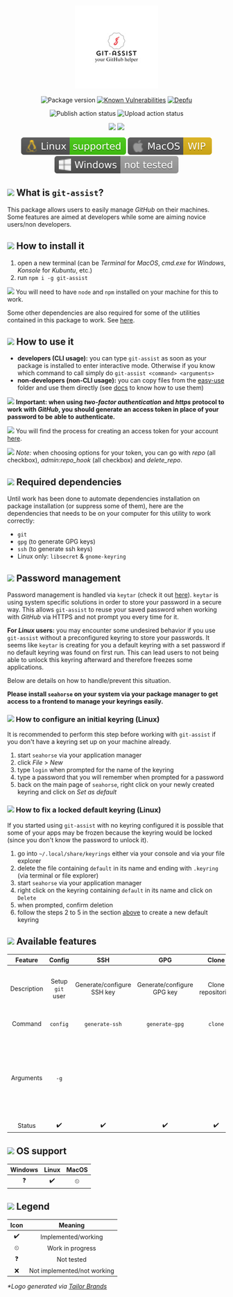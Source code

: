 <div align="center">
  <img src="static/git-assist-logo.jpg">

  ![Package version](https://img.shields.io/github/package-json/v/alexlemaire/git-assist?color=blue)
  [![Known Vulnerabilities](https://img.shields.io/snyk/vulnerabilities/github/alexlemaire/git-assist)](https://snyk.io/test/github/alexlemaire/git-assist)
  [![Depfu](https://badges.depfu.com/badges/370e3d75a8141b8e5bf0ea1f2c891132/overview.svg)](https://depfu.com/github/alexlemaire/git-assist?project_id=11766)

  ![Publish action status](https://img.shields.io/github/workflow/status/alexlemaire/git-assist/publish?label=publish&logo=npm)
  ![Upload action status](https://img.shields.io/github/workflow/status/alexlemaire/git-assist/upload?label=upload&logo=Amazon%20AWS)

  [![](https://img.shields.io/codeclimate/maintainability/alexlemaire/git-assist?label=maintainability&logo=Code%20Climate)](https://codeclimate.com/github/alexlemaire/git-assist)
  [![](https://img.shields.io/codeclimate/tech-debt/alexlemaire/git-assist?label=technical%20debt&logo=Code%20Climate)](https://codeclimate.com/github/alexlemaire/git-assist)
  <!-- [![](https://img.shields.io/codeclimate/coverage/alexlemaire/git-assist?label=test%20coverage&logo=Code%20Climate)](https://codeclimate.com/github/alexlemaire/git-assist) -->

  ![Linux support](static/linux-badge.svg)
  ![MacOS support](static/mac-badge.svg)
  ![Windows support](static/windows-badge.svg)
</div>

## <img src="https://emoji.fileformat.info/gemoji/space_invader.png" width="27px"> What is `git-assist`?

This package allows users to easily manage _GitHub_ on their machines. Some features are aimed at developers while some are aiming novice users/non developers.

## <img src="https://emoji.fileformat.info/gemoji/package.png" width="27px"> How to install it

1. open a new terminal (can be _Terminal_ for _MacOS_, _cmd.exe_ for _Windows_, _Konsole_ for _Kubuntu_, etc.)
2. run `npm i -g git-assist`

<img src="https://emoji.fileformat.info/gemoji/warning.png" width="16px"> You will need to have `node` and `npm` installed on your machine for this to work.

Some other dependencies are also required for some of the utilities contained in this package to work. See [here](#required-dependencies).

## <img src="https://emoji.fileformat.info/gemoji/computer.png" width="27px"> How to use it

- **developers (CLI usage):** you can type `git-assist` as soon as your package is installed to enter interactive mode. Otherwise if you know which command to call simply do `git-assist <command> <arguments>`
- **non-developers (non-CLI usage):** you can copy files from the [easy-use](./easy-use) folder and use them directly (see [docs](./easy-use/README.md) to know how to use them)

<img src="https://emoji.fileformat.info/gemoji/warning.png" width="16px"> **Important: when using _two-factor authentication_ and _https_ protocol to work with _GitHub_, you should generate an access token in place of your password to be able to authenticate.**

<img src="https://emoji.fileformat.info/gemoji/point_right.png" width="16px"> You will find the process for creating an access token for your account [here](https://help.github.com/en/github/authenticating-to-github/creating-a-personal-access-token-for-the-command-line).

<img src="https://emoji.fileformat.info/gemoji/question.png" width="16px"> _Note:_ when choosing options for your token, you can go with _repo_ (all checkbox), _admin:repo_hook_ (all checkbox) and _delete_repo_.

## <a name="required-dependencies"></a><img src="https://emoji.fileformat.info/gemoji/link.png" width="27px"> Required dependencies

Until work has been done to automate dependencies installation on package installation (or suppress some of them), here are the dependencies that needs to be on your computer for this utility to work correctly:
- `git`
- `gpg` (to generate GPG keys)
- `ssh` (to generate ssh keys)
- Linux only: `libsecret` & `gnome-keyring`

## <img src="https://emoji.fileformat.info/gemoji/closed_lock_with_key.png" width="27px"> Password management

Password management is handled via `keytar` (check it out [here](https://www.npmjs.com/package/keytar)). `keytar` is using system specific solutions in order to store your password in a secure way. This allows `git-assist` to reuse your saved password when working with _GitHub_ via HTTPS and not prompt you every time for it.

**For _Linux_ users:** you may encounter some undesired behavior if you use `git-assist` without a preconfigured keyring to store your passwords. It seems like `keytar` is creating for you a default keyring with a set password if no default keyring was found on first run. This can lead users to not being able to unlock this keyring afterward and therefore freezes some applications.

Below are details on how to handle/prevent this situation.

**Please install `seahorse` on your system via your package manager to get access to a frontend to manage your keyrings easily.**

### <a name="initial-keyring-config"></a><img src="https://emoji.fileformat.info/gemoji/question.png" width="22px"> How to configure an initial keyring (Linux)

It is recommended to perform this step before working with `git-assist` if you don't have a keyring set up on your machine already.

1. start `seahorse` via your application manager
2. click _File_ > _New_
3. type `login` when prompted for the name of the keyring
4. type a password that you will remember when prompted for a password
5. back on the main page of `seahorse`, right click on your newly created keyring and click on _Set as default_

### <img src="https://emoji.fileformat.info/gemoji/question.png" width="22px"> How to fix a locked default keyring (Linux)

If you started using `git-assist` with no keyring configured it is possible that some of your apps may be frozen because the keyring would be locked (since you don't know the password to unlock it).

1. go into `~/.local/share/keyrings` either via your console and via your file explorer
2. delete the file containing `default` in its name and ending with `.keyring` (via terminal or file explorer)
3. start `seahorse` via your application manager
4. right click on the keyring containing `default` in its name and click on `Delete`
5. when prompted, confirm deletion
6. follow the steps 2 to 5 in the section [above](#initial-keyring-config) to create a new default keyring

## <img src="https://emoji.fileformat.info/gemoji/bulb.png" width="27px"> Available features

|   Feature   |      Config      |             SSH            |             GPG            |        Clone       |                              Push                              |             Pull            |                                              Auto-pull                                              |                                        Logs                                        |             Help            |                     Version                     |
|:-----------:|:----------------:|:--------------------------:|:--------------------------:|:------------------:|:--------------------------------------------------------------:|:---------------------------:|:---------------------------------------------------------------------------------------------------:|:----------------------------------------------------------------------------------:|:---------------------------:|:-----------------------------------------------:|
| Description | Setup `git` user | Generate/configure SSH key | Generate/configure GPG key | Clone repositories | Easy push (git add/commit/push all in one via interactive CLI) | Easy pull (interactive CLI) | Automatically pull for repositories (on machine startup/schedule/etc). Offers configuration options |                             Print out desired logs file                            | Get help about `git-assist` | Print current installed version of `git-assist` |
|   Command   |     `config`     |       `generate-ssh`       |       `generate-gpg`       |       `clone`      |                             `push`                             |            `pull`           |                                             `auto-pull`                                             |                                       `logs`                                       |       `--help` or `-h`      |               `--version` or `-v`               |
|  Arguments  |       `-g`       |                            |                            |                    |                                                                |                             |                                          `--config` or `-c`                                         | `[file1, file2, ..., fileN]` `--watch [file]` `--purge [file1, file2, ..., fileN]` |                             |                                                 |
|    Status   |         ✔️        |              ✔️             |              ✔️             |          ✔️         |                                ✔️                               |              ✔️              |                                                  ✔️                                                  |                                          ✔️                                         |              ✔️              |                        ✔️                        |

## <img src="https://emoji.fileformat.info/gemoji/wrench.png" width="27px"> OS support

| Windows | Linux | MacOS |
|:-------:|:-----:|:-----:|
| ❓       | ✔️     | ⏲     |

## <img src="https://emoji.fileformat.info/gemoji/bookmark.png" width="27px"> Legend

| Icon |           Meaning           |
|:----:|:---------------------------:|
|   ✔️  |     Implemented/working     |
|   ⏲  |       Work in progress      |
|   ❓  |          Not tested         |
|   ❌  | Not implemented/not working |

_*Logo generated via [Tailor Brands](https://www.tailorbrands.com/)_

